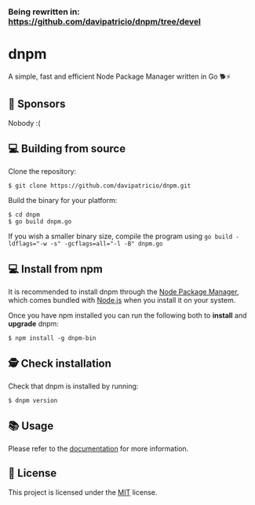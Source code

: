 ### Being rewritten in: https://github.com/davipatricio/dnpm/tree/devel

# dnpm
A simple, fast and efficient Node Package Manager written in Go 🐕⚡

## 🥰 Sponsors
Nobody :(

## 💻 Building from source
Clone the repository:
```sh-session
$ git clone https://github.com/davipatricio/dnpm.git
```

Build the binary for your platform:
```sh-session
$ cd dnpm
$ go build dnpm.go
```

If you wish a smaller binary size, compile the program using `go build -ldflags="-w -s" -gcflags=all="-l -B" dnpm.go`

## 💻 Install from npm
It is recommended to install dnpm through the [Node Package Manager](http://npmjs.org/), which comes bundled with [Node.js](https://nodejs.org) when you install it on your system.

Once you have npm installed you can run the following both to **install** and **upgrade** dnpm:
```sh-session
$ npm install -g dnpm-bin
```

## 🕵️ Check installation
Check that dnpm is installed by running:
```sh-session
$ dnpm version
```

## 📚 Usage
Please refer to the [documentation](docs) for more information.

## 📝 License
This project is licensed under the [MIT](LICENSE) license.
